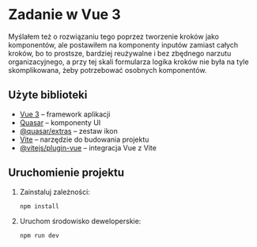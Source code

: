 # Zadanie w Vue 3

Myślałem też o rozwiązaniu tego poprzez tworzenie kroków jako komponentów, ale postawiłem na komponenty inputów zamiast całych kroków, bo to prostsze, bardziej reużywalne i bez zbędnego narzutu organizacyjnego, a przy tej skali formularza logika kroków nie była na tyle skomplikowana, żeby potrzebować osobnych komponentów.

## Użyte biblioteki

- [Vue 3](https://vuejs.org/) – framework aplikacji
- [Quasar](https://quasar.dev/) – komponenty UI
- [@quasar/extras](https://github.com/quasarframework/quasar-extras) – zestaw ikon
- [Vite](https://vitejs.dev/) – narzędzie do budowania projektu
- [@vitejs/plugin-vue](https://github.com/vitejs/vite/tree/main/packages/plugin-vue) – integracja Vue z Vite

## Uruchomienie projektu

1. Zainstaluj zależności:
   ```bash
   npm install
   ```
2. Uruchom środowisko deweloperskie:
   ```bash
   npm run dev
   ```
